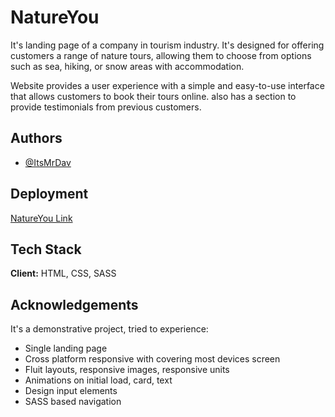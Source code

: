 
# NatureYou

It's landing page of a company in tourism industry. It's designed for offering customers a range of nature tours, allowing them to choose from options such as sea, hiking, or snow areas with accommodation.

Website provides a user experience with a simple and easy-to-use interface that allows customers to book their tours online. also has a section to provide testimonials from previous customers.
## Authors

- [@ItsMrDav](https://www.github.com/ItsMrDav)


## Deployment


[NatureYou Link](https://natureyou.netlify.app/)
## Tech Stack

**Client:** HTML, CSS, SASS




## Acknowledgements

 It's a demonstrative project, tried to experience:

 - Single landing page
 - Cross platform responsive with covering most devices screen
 - Fluit layouts, responsive images, responsive units
 - Animations on initial load, card, text
 - Design input elements
 - SASS based navigation 
